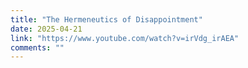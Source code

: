 ```yaml
---
title: "The Hermeneutics of Disappointment"
date: 2025-04-21
link: "https://www.youtube.com/watch?v=irVdg_irAEA"
comments: ""
---
```


